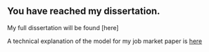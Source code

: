## You have reached my dissertation. 

My full dissertation will be found [here]

A technical explanation of the model for my job market paper is [here](papers/Tech_chp3.pdf)

<script type="text/javascript" src="//counter.websiteout.net/js/7/0/0/0">
</script> 

